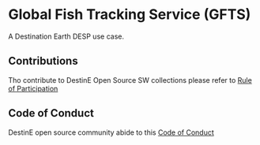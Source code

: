# Global Fish Tracking Service (GFTS)

A Destination Earth DESP use case.

## Contributions

Tho contribute to DestinE Open Source SW collections please refer to [Rule of Participation](rule_of_participation.md)

## Code of Conduct

DestinE open source community abide to this [Code of Conduct](code_of_conduct.md)
